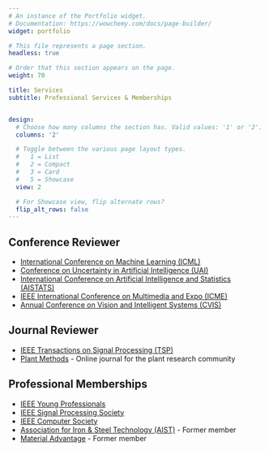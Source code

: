 ```yaml
---
# An instance of the Portfolio widget.
# Documentation: https://wowchemy.com/docs/page-builder/
widget: portfolio

# This file represents a page section.
headless: true

# Order that this section appears on the page.
weight: 70

title: Services
subtitle: Professional Services & Memberships


design:
  # Choose how many columns the section has. Valid values: '1' or '2'.
  columns: '2'

  # Toggle between the various page layout types.
  #   1 = List
  #   2 = Compact
  #   3 = Card
  #   5 = Showcase
  view: 2

  # For Showcase view, flip alternate rows?
  flip_alt_rows: false
---
```


## Conference Reviewer
* [International Conference on Machine Learning (ICML)](https://icml.cc/)
* [Conference on Uncertainty in Artificial Intelligence (UAI)](https://www.auai.org/)
* [International Conference on Artificial Intelligence and Statistics (AISTATS)](https://aistats.org/)
* [IEEE International Conference on Multimedia and Expo (ICME)](https://2022.ieeeicme.org/)
* [Annual Conference on Vision and Intelligent Systems (CVIS)](https://cvis2021.weebly.com/)

## Journal Reviewer
* [IEEE Transactions on Signal Processing (TSP)](https://ieeexplore.ieee.org/xpl/RecentIssue.jsp?punumber=78)
* [Plant Methods](https://plantmethods.biomedcentral.com/) - Online journal for the plant research community

## Professional Memberships
* [IEEE Young Professionals](https://yp.ieee.org/)
* [IEEE Signal Processing Society](https://signalprocessingsociety.org/)
* [IEEE Computer Society](https://www.computer.org/)
* [Association for Iron & Steel Technology (AIST)](https://www.aist.org/) - Former member
* [Material Advantage](https://materialadvantage.org/) - Former member 